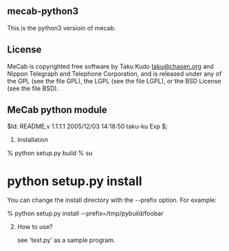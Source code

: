 mecab-python3
-------------
This is the python3 versioin of mecab.



License
-------
MeCab is copyrighted free software by Taku Kudo <taku@chasen.org> and
Nippon Telegraph and Telephone Corporation, and is released under
any of the GPL (see the file GPL), the LGPL (see the file LGPL), or the
BSD License (see the file BSD).




MeCab python module
--------------
$Id: README,v 1.1.1.1 2005/12/03 14:18:50 taku-ku Exp $;

1. Installation

  % python setup.py build
  % su
  # python setup.py install
  
  You can change the install directory with the --prefix option. For example:

  % python setup.py install --prefix=/tmp/pybuild/foobar
  
2. How to use?

   see 'test.py' as a sample program.
